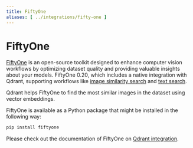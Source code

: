 ```yaml
---
title: FiftyOne
aliases: [ ../integrations/fifty-one ]
---
```


# FiftyOne

[FiftyOne](https://voxel51.com/) is an open-source toolkit designed to enhance computer vision workflows by optimizing dataset quality 
and providing valuable insights about your models. FiftyOne 0.20, which includes a native integration with Qdrant, supporting workflows 
like [image similarity search](https://docs.voxel51.com/user_guide/brain.html#image-similarity) and 
[text search](https://docs.voxel51.com/user_guide/brain.html#text-similarity). 

Qdrant helps FiftyOne to find the most similar images in the dataset using vector embeddings.

FiftyOne is available as a Python package that might be installed in the following way:

```bash
pip install fiftyone
```

Please check out the documentation of FiftyOne on [Qdrant integration](https://docs.voxel51.com/integrations/qdrant.html).

